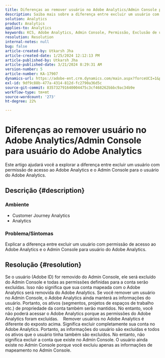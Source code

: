 ```yaml
---
title: Diferenças ao remover usuário no Adobe Analytics/Admin Console para usuário do Adobe Analytics
description: Saiba mais sobre a diferença entre excluir um usuário com permissão de acesso ao Adobe Analytics e o Admin Console para usuário do Adobe Analytics.
solution: Analytics
product: Analytics
applies-to: Analytics
keywords: KCS, Adobe Analytics, Admin Console, Permissão, Exclusão de usuário, Remoção de usuário
resolution: Resolution
internal-notes: null
bug: false
article-created-by: Utkarsh Jha
article-created-date: 1/25/2024 12:12:13 PM
article-published-by: Utkarsh Jha
article-published-date: 3/21/2024 8:29:31 AM
version-number: 5
article-number: KA-17907
dynamics-url: https://adobe-ent.crm.dynamics.com/main.aspx?forceUCI=1&pagetype=entityrecord&etn=knowledgearticle&id=27a7d5f6-7abb-ee11-a569-6045bd0065b6
exl-id: 9df9c88b-477a-4314-812d-fc2790a36d5c
source-git-commit: 835732791640004475c3cf468262bbbc9ac34b9e
workflow-type: tm+mt
source-wordcount: '273'
ht-degree: 22%

---
```


# Diferenças ao remover usuário no Adobe Analytics/Admin Console para usuário do Adobe Analytics


Este artigo ajudará você a explorar a diferença entre excluir um usuário com permissão de acesso ao Adobe Analytics e o Admin Console para o usuário do Adobe Analytics.

## Descrição {#description}


### <b>Ambiente</b>

- Customer Journey Analytics
- Analytics




### <b>Problema/Sintomas</b>

Explicar a diferença entre excluir um usuário com permissão de acesso ao Adobe Analytics e o Admin Console para usuário do Adobe Analytics.


## Resolução {#resolution}


Se o usuário (Adobe ID) for removido do Admin Console, ele será excluído do Admin Console e todas as permissões definidas para a conta serão excluídas.
Isso não significa que sua conta mapeada com o Adobe Analytics será removida do Adobe Analytics. Se você remover um usuário no Admin Console, o Adobe Analytics ainda manterá as informações do usuário.
Portanto, os ativos (segmentos, projetos de espaços de trabalho etc.) de propriedade da conta também serão mantidos.
No entanto, você não poderá acessar o Adobe Analytics porque as permissões do Adobe Analytics foram excluídas.
  
Remover usuários no Adobe Analytics é diferente do exposto acima. Significa excluir completamente sua conta no Adobe Analytics.
Portanto, as informações do usuário são excluídas e todos os ativos que o usuário tinha também são excluídos.
No entanto, não significa excluir a conta que existe no Admin Console. O usuário ainda existe no Admin Console porque você excluiu apenas as informações de mapeamento no Admin Console.
